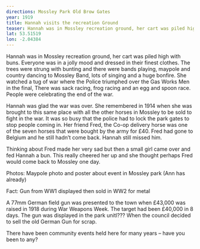```yaml
---
directions: Mossley Park Old Brow Gates
year: 1919
title: Hannah visits the recreation Ground
teaser: Hannah was in Mossley recreation ground, her cart was piled high with buns. Everyone was in a jolly mood and dressed in their finest clothes.
lat: 53.51519
lon: -2.04384
---
```


Hannah was in Mossley recreation ground, her cart was piled high with buns. Everyone was in a jolly mood and dressed in their finest clothes. The trees were strung with bunting and there were bands playing, maypole and country dancing to Mossley Band, lots of singing and a huge bonfire. She watched a tug of war where the Police triumphed over the Gas Works Men in the final,  There was sack racing, frog racing and an egg and spoon race. People were celebrating the end of the war.

Hannah was glad the war was over. She remembered in 1914 when she was brought to this same place with all the other horses in Mossley to be sold to fight in the war. It was so busy that the police had to lock the park gates to stop people coming in. Her friend Fred, the Co-op delivery horse was one of the seven horses that were bought by the army for £40. Fred had gone to Belgium and he still hadn’t come back. Hannah still missed him.

Thinking about Fred made her very sad but then a small girl came over and fed Hannah a bun. This really cheered her up and she thought perhaps Fred would come back to Mossley one day.

Photos: Maypole photo and poster about event in Mossley park (Ann has already)

Fact: Gun from WW1 displayed then sold in WW2 for metal

A 77mm German field gun was presented to the town when £43,000 was raised in 1918 during War Weapons Week. The target had been £40,000 in 8 days. The gun was displayed in the park unitl??? When the council decided to sell the old German Gun for scrap.

There have been community events held here for many years – have you been to any?
